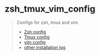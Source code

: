 # zsh_tmux_vim_config
> Configs for zsh, tmux and vim
> * [Zsh config](https://github.com/xjtu-www/zsh_tmux_vim_config/blob/main/oh_my_zsh.md)
> * [Tmux config](https://github.com/xjtu-www/zsh_tmux_vim_config/blob/main/tmux.md)
> * [vim config](https://github.com/xjtu-www/zsh_tmux_vim_config/blob/main/vim.md)
> * [other installation log](https://github.com/xjtu-www/zsh_tmux_vim_config/blob/main/other_install.md)
